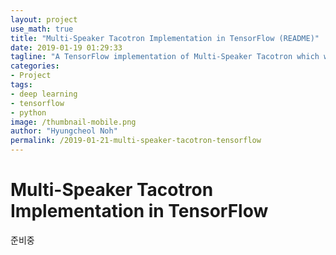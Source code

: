 ```yaml
---
layout: project
use_math: true
title: "Multi-Speaker Tacotron Implementation in TensorFlow (README)"
date: 2019-01-19 01:29:33
tagline: "A TensorFlow implementation of Multi-Speaker Tacotron which was introduced on Deep Voice 2 paper by Baidu"
categories:
- Project
tags:
- deep learning
- tensorflow
- python
image: /thumbnail-mobile.png
author: "Hyungcheol Noh"
permalink: /2019-01-21-multi-speaker-tacotron-tensorflow
---
```


# Multi-Speaker Tacotron Implementation in TensorFlow
준비중

